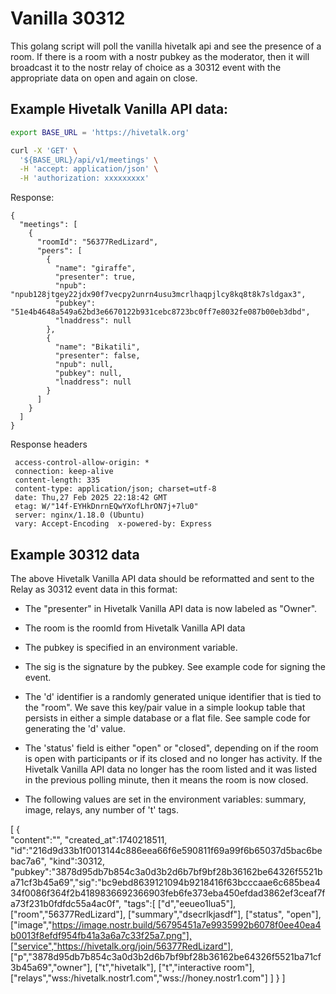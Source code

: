 # Vanilla 30312

This golang script will poll the vanilla hivetalk api and see the presence of a room. If there is a room with a nostr pubkey as the moderator, then it will broadcast it to the nostr relay of choice as a 30312 event with the appropriate data on open and again on close. 

## Example Hivetalk Vanilla API data: 

```sh
export BASE_URL = 'https://hivetalk.org'

curl -X 'GET' \
  '${BASE_URL}/api/v1/meetings' \
  -H 'accept: application/json' \
  -H 'authorization: xxxxxxxxx'
```

Response: 

```
{
  "meetings": [
    {
      "roomId": "56377RedLizard",
      "peers": [
        {
          "name": "giraffe",
          "presenter": true,
          "npub": "npub128jtgey22jdx90f7vecpy2unrn4usu3mcrlhaqpjlcy8kq8t8k7sldgax3",
          "pubkey": "51e4b4648a549a62bd3e6670122b931cebc8723bc0ff7e8032fe087b00eb3dbd",
          "lnaddress": null
        },
        {
          "name": "Bikatili",
          "presenter": false,
          "npub": null,
          "pubkey": null,
          "lnaddress": null
        }
      ]
    }
  ]
}
```

Response headers

```
 access-control-allow-origin: *  
 connection: keep-alive  
 content-length: 335  
 content-type: application/json; charset=utf-8  
 date: Thu,27 Feb 2025 22:18:42 GMT  
 etag: W/"14f-EYHkDnrnEQwYXofLhrON7j+7lu0"  
 server: nginx/1.18.0 (Ubuntu)  
 vary: Accept-Encoding  x-powered-by: Express 
```


## Example 30312 data

The above Hivetalk Vanilla API data should be reformatted and sent to the Relay as 30312 event data in this format:

- The "presenter" in Hivetalk Vanilla API data is now labeled as "Owner". 
- The room is the roomId from Hivetalk Vanilla API data

- The pubkey is specified in an environment variable.
- The sig is the signature by the pubkey. See example code for signing the event. 

- The 'd' identifier is a randomly generated unique identifier that is tied to the "room". We save this key/pair value in a simple lookup table that persists in either a simple database or a flat file. See sample code for generating the 'd' value.

- The 'status' field is either "open" or "closed", depending on if the room is open with participants or if its closed and no longer has activity. If the Hivetalk Vanilla API data no longer has the room listed and it was listed in the previous polling minute, then it means the room is now closed.

- The following values are set in the environment variables: summary, image, relays, any number of 't' tags.

[   {   
        "content":"",
        "created_at":1740218511,
        "id":"216d9d33b1f0013144c886eea66f6e590811f69a99f6b65037d5bac6bebac7a6",
        "kind":30312,
        "pubkey":"3878d95db7b854c3a0d3b2d6b7bf9bf28b36162be64326f5521ba71cf3b45a69","sig":"bc9ebd8639121094b9218416f63bcccaae6c685bea434f0086f364f2b4189836692366903feb6fe373eba450efdad3862ef3ceaf7fa73f231b0fdfdc55a4ac0f",
        "tags":[
            ["d","eeueo1lua5"],
            ["room","56377RedLizard"],
            ["summary","dsecrlkjasdf"],
            ["status", "open"],
            ["image","https://image.nostr.build/56795451a7e9935992b6078f0ee40ea4b0013f8efdf954fb41a3a6a7c33f25a7.png"],["service","https://hivetalk.org/join/56377RedLizard"],
            ["p","3878d95db7b854c3a0d3b2d6b7bf9bf28b36162be64326f5521ba71cf3b45a69","owner"],
            ["t","hivetalk"],
            ["t","interactive room"],
            ["relays","wss:/hivetalk.nostr1.com","wss://honey.nostr1.com"]
        ]
    }
]
